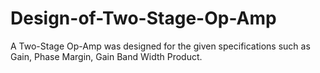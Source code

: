 # Design-of-Two-Stage-Op-Amp
A Two-Stage Op-Amp was designed for the given specifications such as Gain, Phase Margin, Gain Band Width Product.
